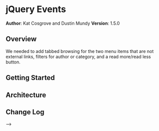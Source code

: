 # jQuery Events

**Author**: Kat Cosgrove and Dustin Mundy
**Version**: 1.5.0

## Overview

We needed to add tabbed browsing for the two menu items that are not external links, filters for author or category, and a read more/read less button.

## Getting Started


## Architecture
<!-- Provide a detailed description of the application design. What technologies (languages, libraries, etc) you're using, and any other relevant design information. -->

## Change Log
<!-- Use this are to document the iterative changes made to your application as each feature is successfully implemented. Use time stamps. Here's an examples:

01-01-2001 4:59pm - Application now has a fully-functional express server, with GET and POST routes for the book resource.

## Credits and Collaborations
<!-- Give credit (and a link) to other people or resources that helped you build this application. -->
-->
